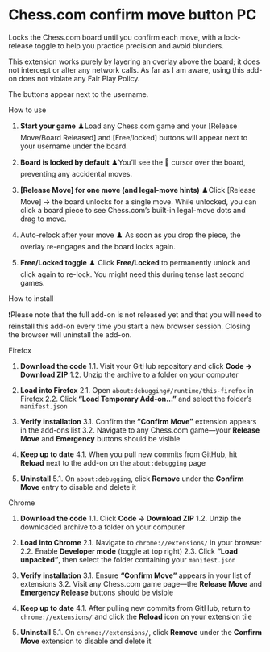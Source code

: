 # Chess.com confirm move button PC  


Locks the Chess.com board until you confirm each move, with a lock‐release toggle to help you practice precision and avoid blunders.

This extension works purely by layering an overlay above the board; it does not intercept or alter any network calls.
As far as I am aware, using this add-on does not violate any Fair Play Policy.

The buttons appear next to the username.

How to use 

1. **Start your game**
  ♟️Load any Chess.com game and your [Release Move/Board Released] and [Free/locked] buttons will appear next to your username under the board.

2. **Board is locked by default**
  ♟️You’ll see the 🚫 cursor over the board, preventing any accidental moves.

3. **[Release Move] for one move (and legal-move hints)**
  ♟️Click [Release Move] → the board unlocks for a single move.
  While unlocked, you can click a board piece to see Chess.com’s built-in legal-move dots and drag to move.

4. Auto-relock after your move
  ♟️ As soon as you drop the piece, the overlay re-engages and the board locks again.

5. **Free/Locked toggle**
  ♟️ Click **Free/Locked** to permanently unlock and click again to re-lock. You might need this during tense last second games.


How to install

❗Please note that the full add-on is not released yet and that you will need to reinstall this add-on every time you start a new browser session. Closing the browser will uninstall the add-on.

Firefox 
1. **Download the code**
   1.1. Visit your GitHub repository and click **Code → Download ZIP**
   1.2. Unzip the archive to a folder on your computer

2. **Load into Firefox**
   2.1. Open `about:debugging#/runtime/this-firefox` in Firefox
   2.2. Click **“Load Temporary Add-on…”** and select the folder’s `manifest.json`

3. **Verify installation**
   3.1. Confirm the **“Confirm Move”** extension appears in the add-ons list
   3.2. Navigate to any Chess.com game—your **Release Move** and **Emergency** buttons should be visible

4. **Keep up to date**
   4.1. When you pull new commits from GitHub, hit **Reload** next to the add-on on the `about:debugging` page

5. **Uninstall**
   5.1. On `about:debugging`, click **Remove** under the **Confirm Move** entry to disable and delete it

Chrome

1. **Download the code**
   1.1. Click **Code → Download ZIP**
   1.2. Unzip the downloaded archive to a folder on your computer

2. **Load into Chrome**
   2.1. Navigate to `chrome://extensions/` in your browser
   2.2. Enable **Developer mode** (toggle at top right)
   2.3. Click **“Load unpacked”**, then select the folder containing your `manifest.json`

3. **Verify installation**
   3.1. Ensure **“Confirm Move”** appears in your list of extensions
   3.2. Visit any Chess.com game page—the **Release Move** and **Emergency Release** buttons should be visible

4. **Keep up to date**
   4.1. After pulling new commits from GitHub, return to `chrome://extensions/` and click the **Reload** icon on your extension tile

5. **Uninstall**
   5.1. On `chrome://extensions/`, click **Remove** under the **Confirm Move** extension to disable and delete it
